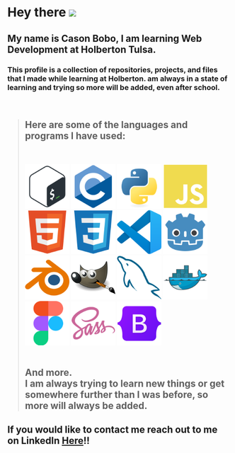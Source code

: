 <h1> Hey there <img src="https://user-images.githubusercontent.com/42378118/110234147-e3259600-7f4e-11eb-95be-0c4047144dea.gif" width="30"><br> </h1>
<h2>My name is Cason Bobo, I am learning Web Development at Holberton Tulsa.</h2>
<h3>This profile is a collection of repositories, projects, and files that I made while learning at Holberton. am always in a state of learning and trying so more will be added, even after school.</h3>
<br>


><h2>Here are some of the languages and programs I have used:</h2>
><br><br>
><img alt="bash" src="https://github.com/devicons/devicon/blob/master/icons/bash/bash-original.svg" width="100">
><img alt="C" src="https://github.com/devicons/devicon/blob/master/icons/c/c-original.svg" width="100">
><img alt="Python" src="https://github.com/devicons/devicon/blob/master/icons/python/python-original.svg" width="100">
><img alt="JS" src="https://github.com/devicons/devicon/blob/master/icons/javascript/javascript-plain.svg" width="100">
><img alt="HTML" src="https://github.com/devicons/devicon/blob/master/icons/html5/html5-original.svg" width="100">
><img alt="CSS" src="https://github.com/devicons/devicon/blob/master/icons/css3/css3-original.svg" width="100">
><img alt="VSCode" src="https://github.com/devicons/devicon/blob/master/icons/vscode/vscode-original.svg" width="100">
><img alt="Godot" src="https://github.com/devicons/devicon/blob/master/icons/godot/godot-original.svg" width="100">
><img alt="Blender" src="https://github.com/devicons/devicon/blob/master/icons/blender/blender-original.svg" width="100">
><img alt="Gimp" src="https://github.com/devicons/devicon/blob/master/icons/gimp/gimp-original.svg" width="100">
><img alt="SQL" src="https://github.com/devicons/devicon/blob/master/icons/mysql/mysql-original.svg" width="100">
><img alt="Docker" src="https://github.com/devicons/devicon/blob/master/icons/docker/docker-original.svg" width="100">
><img alt="Figma" src="https://github.com/devicons/devicon/blob/master/icons/figma/figma-original.svg" width="100">
><img alt="Sass" src="https://github.com/devicons/devicon/blob/master/icons/sass/sass-original.svg" width="100">
><img alt="Bootstrap" src="https://github.com/devicons/devicon/blob/master/icons/bootstrap/bootstrap-original.svg" width="100">
><br><br>
><h2>And more. <br> I am always trying to learn new things or get somewhere further than I was before, so more will always be added.</h2>


<h2>If you would like to contact me reach out to me on LinkedIn <a href="https://www.linkedin.com/in/cason-bobo/">Here</a>!! </h2>
